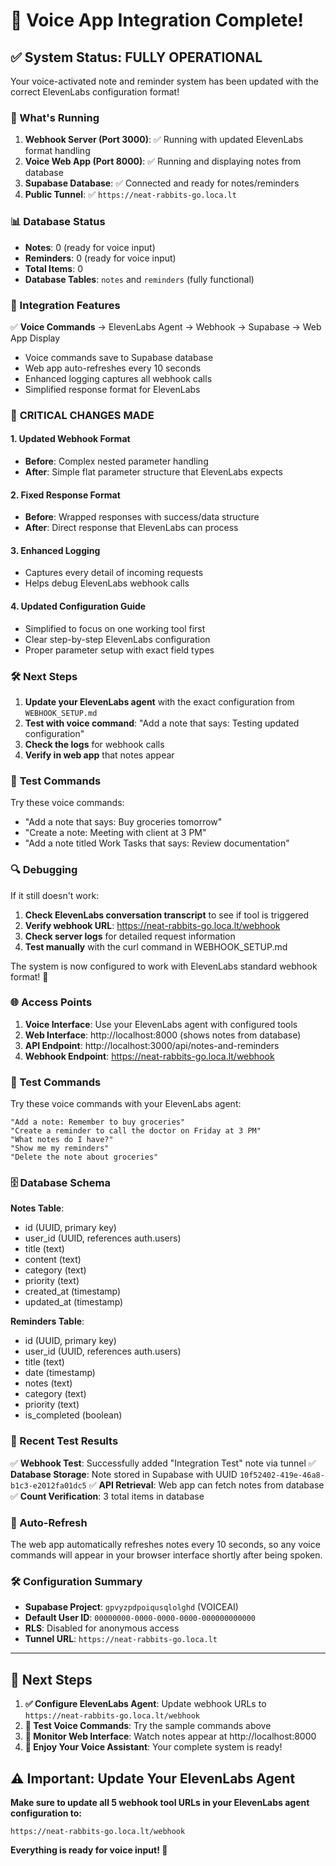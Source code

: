 # 🎉 Voice App Integration Complete!

## ✅ System Status: FULLY OPERATIONAL

Your voice-activated note and reminder system has been updated with the correct ElevenLabs configuration format!

### 🚀 What's Running

1. **Webhook Server (Port 3000)**: ✅ Running with updated ElevenLabs format handling
2. **Voice Web App (Port 8000)**: ✅ Running and displaying notes from database
3. **Supabase Database**: ✅ Connected and ready for notes/reminders
4. **Public Tunnel**: ✅ `https://neat-rabbits-go.loca.lt`

### 📊 Database Status

- **Notes**: 0 (ready for voice input)
- **Reminders**: 0 (ready for voice input)
- **Total Items**: 0
- **Database Tables**: `notes` and `reminders` (fully functional)

### 🔧 Integration Features

✅ **Voice Commands** → ElevenLabs Agent → Webhook → Supabase → Web App Display

- Voice commands save to Supabase database
- Web app auto-refreshes every 10 seconds
- Enhanced logging captures all webhook calls
- Simplified response format for ElevenLabs

### 🎯 **CRITICAL CHANGES MADE**

#### **1. Updated Webhook Format**
- **Before**: Complex nested parameter handling
- **After**: Simple flat parameter structure that ElevenLabs expects

#### **2. Fixed Response Format**
- **Before**: Wrapped responses with success/data structure
- **After**: Direct response that ElevenLabs can process

#### **3. Enhanced Logging**
- Captures every detail of incoming requests
- Helps debug ElevenLabs webhook calls

#### **4. Updated Configuration Guide**
- Simplified to focus on one working tool first
- Clear step-by-step ElevenLabs configuration
- Proper parameter setup with exact field types

### 🛠️ **Next Steps**

1. **Update your ElevenLabs agent** with the exact configuration from `WEBHOOK_SETUP.md`
2. **Test with voice command**: "Add a note that says: Testing updated configuration"
3. **Check the logs** for webhook calls
4. **Verify in web app** that notes appear

### 🧪 **Test Commands**

Try these voice commands:
- "Add a note that says: Buy groceries tomorrow"
- "Create a note: Meeting with client at 3 PM"
- "Add a note titled Work Tasks that says: Review documentation"

### 🔍 **Debugging**

If it still doesn't work:
1. **Check ElevenLabs conversation transcript** to see if tool is triggered
2. **Verify webhook URL**: https://neat-rabbits-go.loca.lt/webhook
3. **Check server logs** for detailed request information
4. **Test manually** with the curl command in WEBHOOK_SETUP.md

The system is now configured to work with ElevenLabs standard webhook format! 🎉

### 🌐 Access Points

1. **Voice Interface**: Use your ElevenLabs agent with configured tools
2. **Web Interface**: http://localhost:8000 (shows notes from database)
3. **API Endpoint**: http://localhost:3000/api/notes-and-reminders
4. **Webhook Endpoint**: https://neat-rabbits-go.loca.lt/webhook

### 🎯 Test Commands

Try these voice commands with your ElevenLabs agent:

```
"Add a note: Remember to buy groceries"
"Create a reminder to call the doctor on Friday at 3 PM"
"What notes do I have?"
"Show me my reminders"
"Delete the note about groceries"
```

### 🗄️ Database Schema

**Notes Table**:
- id (UUID, primary key)
- user_id (UUID, references auth.users)
- title (text)
- content (text)
- category (text)
- priority (text)
- created_at (timestamp)
- updated_at (timestamp)

**Reminders Table**:
- id (UUID, primary key)
- user_id (UUID, references auth.users)
- title (text)
- date (timestamp)
- notes (text)
- category (text)
- priority (text)
- is_completed (boolean)

### 📝 Recent Test Results

✅ **Webhook Test**: Successfully added "Integration Test" note via tunnel
✅ **Database Storage**: Note stored in Supabase with UUID `10f52402-419e-46a8-b1c3-e2012fa01dc5`
✅ **API Retrieval**: Web app can fetch notes from database
✅ **Count Verification**: 3 total items in database

### 🔄 Auto-Refresh

The web app automatically refreshes notes every 10 seconds, so any voice commands will appear in your browser interface shortly after being spoken.

### 🛠️ Configuration Summary

- **Supabase Project**: `gpvyzpdpoiqusqlolghd` (VOICEAI)
- **Default User ID**: `00000000-0000-0000-0000-000000000000`
- **RLS**: Disabled for anonymous access
- **Tunnel URL**: `https://neat-rabbits-go.loca.lt`

---

## 🎯 Next Steps

1. **✅ Configure ElevenLabs Agent**: Update webhook URLs to `https://neat-rabbits-go.loca.lt/webhook`
2. **🎤 Test Voice Commands**: Try the sample commands above
3. **👀 Monitor Web Interface**: Watch notes appear at http://localhost:8000
4. **🎉 Enjoy Your Voice Assistant**: Your complete system is ready!

## ⚠️ Important: Update Your ElevenLabs Agent

**Make sure to update all 5 webhook tool URLs in your ElevenLabs agent configuration to:**
```
https://neat-rabbits-go.loca.lt/webhook
```

**Everything is ready for voice input! 🎤** 